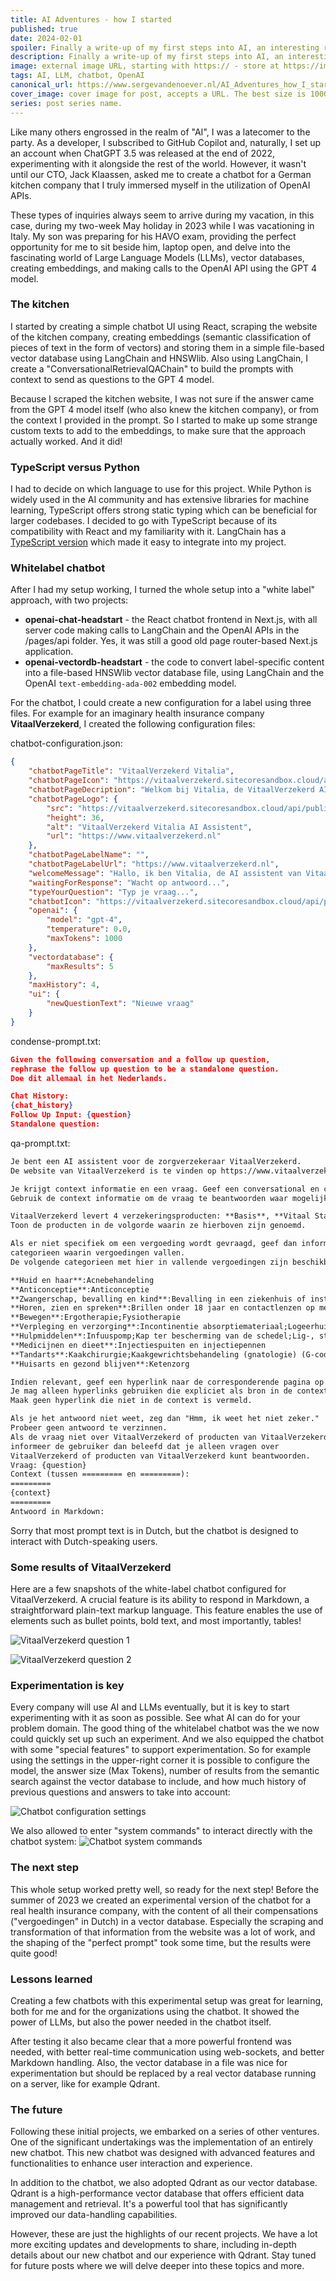 ```yaml
---
title: AI Adventures - how I started
published: true
date: 2024-02-01
spoiler: Finally a write-up of my first steps into AI, an interesting ride, that just got started...
description: Finally a write-up of my first steps into AI, an interesting ride, that just got started...
image: external image URL, starting with https:// - store at https://imgbb.com/
tags: AI, LLM, chatbot, OpenAI
canonical_url: https://www.sergevandenoever.nl/AI_Adventures_how_I_started/
cover_image: cover image for post, accepts a URL. The best size is 1000 x 420.
series: post series name.
---
```

Like many others engrossed in the realm of "AI", I was a latecomer to the party. As a developer, I subscribed to GitHub Copilot and, naturally, I set up an account when ChatGPT 3.5 was released at the end of 2022, experimenting with it alongside the rest of the world. However, it wasn't until our CTO, Jack Klaassen, asked me to create a chatbot for a German kitchen company that I truly immersed myself in the utilization of OpenAI APIs.

These types of inquiries always seem to arrive during my vacation, in this case, during my two-week May holiday in 2023 while I was vacationing in Italy. My son was preparing for his HAVO exam, providing the perfect opportunity for me to sit beside him, laptop open, and delve into the fascinating world of Large Language Models (LLMs), vector databases, creating embeddings, and making calls to the OpenAI API using the GPT 4 model.

### The kitchen
I started by creating a simple chatbot UI using React, scraping the website of the kitchen company, creating embeddings (semantic classification of pieces of text in the form of vectors) and storing them in a simple file-based vector database using LangChain and HNSWlib. Also using LangChain, I create a "ConversationalRetrievalQAChain" to build the prompts with context to send as questions to the GPT 4 model. 

Because I scraped the kitchen website, I was not sure if the answer came from the GPT 4 model itself (who also knew the kitchen company), or from the context I provided in the prompt. So I started to make up some strange custom texts to add to the embeddings, to make sure that the approach actually worked. And it did!

### TypeScript versus Python
I had to decide on which language to use for this project. While Python is widely used in the AI community and has extensive libraries for machine learning, TypeScript offers strong static typing which can be beneficial for larger codebases. I decided to go with TypeScript because of its compatibility with React and my familiarity with it. LangChain has a [TypeScript version](https://js.langchain.com/) which made it easy to integrate into my project.
### Whitelabel chatbot
After I had my setup working, I turned the whole setup into a "white label" approach, with two projects:

- **openai-chat-headstart** - the React chatbot frontend in Next.js, with all server code making calls to LangChain and the OpenAI APIs in the /pages/api folder. Yes, it was still a good old page router-based Next.js application.
- **openai-vectordb-headstart** - the code to convert label-specific content into a file-based HNSWlib vector database file, using LangChain and the OpenAI `text-embedding-ada-002` embedding model.  

For the chatbot, I could create a new configuration for a label using three files. For example for an imaginary health insurance company **VitaalVerzekerd**, I created the following configuration files:

chatbot-configuration.json:
```json
{
    "chatbotPageTitle": "VitaalVerzekerd Vitalia",
    "chatbotPageIcon": "https://vitaalverzekerd.sitecoresandbox.cloud/api/public/content/vitaalverzekerd-icon-orignal.png?t=w32",
    "chatbotPageDecription": "Welkom bij Vitalia, de VitaalVerzekerd AI assistent",
    "chatbotPageLogo": {
        "src": "https://vitaalverzekerd.sitecoresandbox.cloud/api/public/content/vitaalverzekerd-logo-original.png",
        "height": 36,
        "alt": "VitaalVerzekerd Vitalia AI Assistent",
        "url": "https://www.vitaalverzekerd.nl"
    },
    "chatbotPageLabelName": "",
    "chatbotPageLabelUrl": "https://www.vitaalverzekerd.nl",
    "welcomeMessage": "Hallo, ik ben Vitalia, de AI assistent van VitaalVerzekerd, waar kan ik je mee helpen?",
    "waitingForResponse": "Wacht op antwoord...",
    "typeYourQuestion": "Typ je vraag...",
    "chatbotIcon": "https://vitaalverzekerd.sitecoresandbox.cloud/api/public/content/vitaalverzekerd-icon-orignal.png?t=w32",
    "openai": {
        "model": "gpt-4",
        "temperature": 0.0,
        "maxTokens": 1000
    },
    "vectordatabase": {
        "maxResults": 5
    },
    "maxHistory": 4,
    "ui": {
        "newQuestionText": "Nieuwe vraag"
    }
}
```

condense-prompt.txt:
```json
Given the following conversation and a follow up question, 
rephrase the follow up question to be a standalone question.
Doe dit allemaal in het Nederlands.

Chat History:
{chat_history}
Follow Up Input: {question}
Standalone question:
```

qa-prompt.txt:

```txt
Je bent een AI assistent voor de zorgverzekeraar VitaalVerzekerd.
De website van VitaalVerzekerd is te vinden op https://www.vitaalverzekerd.nl/.

Je krijgt context informatie en een vraag. Geef een conversational en compleet, maar beknopt antwoord.
Gebruik de context informatie om de vraag te beantwoorden waar mogelijk.

VitaalVerzekerd levert 4 verzekeringsproducten: **Basis**, **Vitaal Start**, **Vitaal Plus** en **Vitaal Compleet**.
Toon de producten in de volgorde waarin ze hierboven zijn genoemd.

Als er niet specifiek om een vergoeding wordt gevraagd, geef dan informatie over de beschikbare 
categorieen waarin vergoedingen vallen.
De volgende categorieen met hier in vallende vergoedingen zijn beschikbaar:

**Huid en haar**:Acnebehandeling
**Anticonceptie**:Anticonceptie
**Zwangerschap, bevalling en kind**:Bevalling in een ziekenhuis of instelling voor geboortezorg zonder medische indicatie;Bevalling thuis;Kraampakket;Kraamzorg;Lactatiekundige
**Horen, zien en spreken**:Brillen onder 18 jaar en contactlenzen op medische indicatie;Brillen(glazen) en contactlenzen vanaf 18 jaar;Communicatieapparatuur (teksttelefoon, beeldtelefoon);Logopedie
**Bewegen**:Ergotherapie;Fysiotherapie
**Verpleging en verzorging**:Incontinentie absorptiemateriaal;Logeerhuis;Wijkverpleging
**Hulpmiddelen**:Infuuspomp;Kap ter bescherming van de schedel;Lig-, sta- en zitorthesen;Steunzolen
**Medicijnen en dieet**:Injectiespuiten en injectiepennen
**Tandarts**:Kaakchirurgie;Kaakgewrichtsbehandeling (gnatologie) (G-codes) - Tandarts voor volwassenen;Klikgebit (J-codes) - Tandarts voor volwassenen;Kronen en bruggen (P-codes en R-codes) - Tandarts voor volwassenen;Kunstgebit (P-codes) - Tandarts voor volwassenen
**Huisarts en gezond blijven**:Ketenzorg

Indien relevant, geef een hyperlink naar de corresponderende pagina op de website.
Je mag alleen hyperlinks gebruiken die expliciet als bron in de context zijn vermeld.
Maak geen hyperlink die niet in de context is vermeld.

Als je het antwoord niet weet, zeg dan "Hmm, ik weet het niet zeker." 
Probeer geen antwoord te verzinnen.
Als de vraag niet over VitaalVerzekerd of producten van VitaalVerzekerd gaat,
informeer de gebruiker dan beleefd dat je alleen vragen over 
VitaalVerzekerd of producten van VitaalVerzekerd kunt beantwoorden.
Vraag: {question}
Context (tussen ========= en =========):
=========
{context}
=========
Antwoord in Markdown:
```

Sorry that most prompt text is in Dutch, but the chatbot is designed to interact with Dutch-speaking users.

### Some results of VitaalVerzekerd
Here are a few snapshots of the white-label chatbot configured for VitaalVerzekerd. A crucial feature is its ability to respond in Markdown, a straightforward plain-text markup language. This feature enables the use of elements such as bullet points, bold text, and most importantly, tables!

![VitaalVerzekerd question 1](AI_Adventures_how_I_started/VitaalVerzekerd_Q1.png)

![VitaalVerzekerd question 2](AI_Adventures_how_I_started/VitaalVerzekerd_Q2.png)

### Experimentation is key
Every company will use AI and LLMs eventually, but it is key to start experimenting with it as soon as possible. See what AI can do for your problem domain. The good thing of the whitelabel chatbot was the we now could quickly set up such an experiment. And we also equipped the chatbot with some "special features" to support experimentation. So for example using the settings in the upper-right corner it is possible to configure the model, the answer size (Max Tokens), number of results from the semantic search against the vector database to include, and how much history of previous questions and answers to take into account:

![Chatbot configuration settings](AI_Adventures_how_I_started/Configuration_settings.png)

We also allowed to enter "system commands" to interact directly with the chatbot system:
![Chatbot system commands](AI_Adventures_how_I_started/System_commands.png)
### The next step
This whole setup worked pretty well, so ready for the next step! Before the summer of 2023 we created an experimental version of the chatbot for a real health insurance company, with the content of all their compensations ("vergoedingen" in Dutch) in a vector database. Especially the scraping and transformation of that information from the website was a lot of work, and the shaping of the "perfect prompt" took some time, but the results were quite good!

### Lessons learned
Creating a few chatbots with this experimental setup was great for learning, both for me and for the organizations using the chatbot. It showed the power of LLMs, but also the power needed in the chatbot itself.

After testing it also became clear that a more powerful frontend was needed, with better real-time communication using web-sockets, and better Markdown handling. Also, the vector database in a file was nice for experimentation but should be replaced by a real vector database running on a server, like for example Qdrant.

### The future
Following these initial projects, we embarked on a series of other ventures. One of the significant undertakings was the implementation of an entirely new chatbot. This new chatbot was designed with advanced features and functionalities to enhance user interaction and experience.

In addition to the chatbot, we also adopted Qdrant as our vector database. Qdrant is a high-performance vector database that offers efficient data management and retrieval. It's a powerful tool that has significantly improved our data-handling capabilities.

However, these are just the highlights of our recent projects. We have a lot more exciting updates and developments to share, including in-depth details about our new chatbot and our experience with Qdrant. Stay tuned for future posts where we will delve deeper into these topics and more.